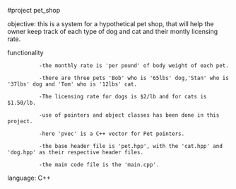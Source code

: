 #project pet_shop

objective: this is a system for a hypothetical pet shop, that will help the owner keep track of each type of dog and cat and their montly licensing rate.

functionality 

              -the monthly rate is 'per pound' of body weight of each pet.
              
              -there are three pets 'Bob' who is '65lbs' dog,'Stan' who is '37lbs' dog and 'Tom' who is '12lbs' cat.

              -The licensing rate for dogs is $2/lb and for cats is  $1.50/lb.
              
              -use of pointers and object classes has been done in this project.

              -here 'pvec' is a C++ vector for Pet pointers. 
              
              -the base header file is 'pet.hpp', with the 'cat.hpp' and 'dog.hpp' as their respective header files.
              
              -the main code file is the 'main.cpp'.

  language: C++
